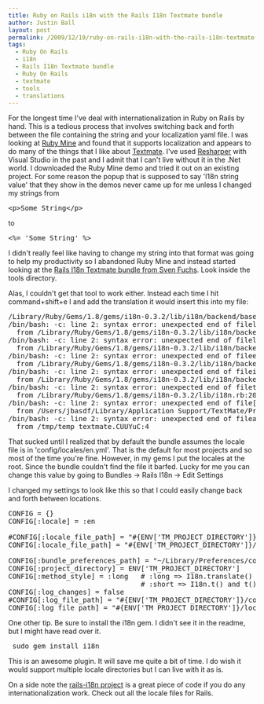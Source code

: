 ```yaml
---
title: Ruby on Rails i18n with the Rails I18n Textmate bundle
author: Justin Ball
layout: post
permalink: /2009/12/19/ruby-on-rails-i18n-with-the-rails-i18n-textmate-bundle/
tags:
  - Ruby On Rails
  - i18n
  - Rails I18n Textmate bundle
  - Ruby On Rails
  - textmate
  - tools
  - translations
---
```

For the longest time I've deal with internationalization in Ruby on Rails by hand. This is a tedious process that involves switching back and forth between the file containing the string and your localization yaml file. I was looking at <a href="http://www.jetbrains.com/ruby/index.html">Ruby Mine</a> and found that it supports localization and appears to do many of the things that I like about <a href="http://macromates.com/">Textmate</a>. I've used <a href="http://www.jetbrains.com/resharper/">Resharper</a> with Visual Studio in the past and I admit that I can't live without it in the .Net world. I downloaded the Ruby Mine demo and tried it out on an existing project.  For some reason the popup that is supposed to say 'I18n string value' that they show in the demos never came up for me unless I changed my strings from
<pre>
&lt;p&gt;Some String&lt;/p&gt;
</pre>
to
<pre>
&lt;%= 'Some String' %&gt;
</pre>
 I didn't really feel like having to change my string into that format was going to help my productivity so I abandoned Ruby Mine and instead started looking at the <a href="http://github.com/svenfuchs/rails-i18n">Rails I18n Textmate bundle from Sven Fuchs</a>.  Look inside the tools directory.

Alas, I couldn't get that tool to work either.  Instead each time I hit command+shift+e I and add the translation it would insert this into my file:

<pre>
/Library/Ruby/Gems/1.8/gems/i18n-0.3.2/lib/i18n/backend/base.rb:238:in /bin/bash: -c: line 0: unexpected EOF while looking for matching `''
/bin/bash: -c: line 2: syntax error: unexpected end of fileload_yml'
  from /Library/Ruby/Gems/1.8/gems/i18n-0.3.2/lib/i18n/backend/base.rb:225:in /bin/bash: -c: line 0: unexpected EOF while looking for matching `''
/bin/bash: -c: line 2: syntax error: unexpected end of fileload_file'
  from /Library/Ruby/Gems/1.8/gems/i18n-0.3.2/lib/i18n/backend/base.rb:17:in /bin/bash: -c: line 0: unexpected EOF while looking for matching `''
/bin/bash: -c: line 2: syntax error: unexpected end of fileeach'
  from /Library/Ruby/Gems/1.8/gems/i18n-0.3.2/lib/i18n/backend/base.rb:17:in /bin/bash: -c: line 0: unexpected EOF while looking for matching `''
/bin/bash: -c: line 2: syntax error: unexpected end of fileinit_translations'
  from /Library/Ruby/Gems/1.8/gems/i18n-0.3.2/lib/i18n/backend/base.rb:107:in /bin/bash: -c: line 0: unexpected EOF while looking for matching `''
/bin/bash: -c: line 2: syntax error: unexpected end of filetranslate'
  from /Library/Ruby/Gems/1.8/gems/i18n-0.3.2/lib/i18n.rb:208:in /bin/bash: -c: line 0: unexpected EOF while looking for matching `''
/bin/bash: -c: line 2: syntax error: unexpected end of file[]'
  from /Users/jbasdf/Library/Application Support/TextMate/Pristine Copy/Bundles/Rails I18n.tmbundle/Support/lib/extensions.rb:121:in /bin/bash: -c: line 0: unexpected EOF while looking for matching `''
/bin/bash: -c: line 2: syntax error: unexpected end of fileadd_translation'
  from /tmp/temp_textmate.CUUYuC:4
</pre>

That sucked until I realized that by default the bundle assumes the locale file is in 'config/locales/en.yml'. That is the default for most projects and so most of the time you're fine. However, in my gems I put the locales at the root. Since the bundle couldn't find the file it barfed. Lucky for me you can change this value by going to Bundles -> Rails I18n -> Edit Settings

I changed my settings to look like this so that I could easily change back and forth between locations.
<pre>
CONFIG = {}
CONFIG[:locale] = :en

#CONFIG[:locale_file_path] = "#{ENV['TM_PROJECT_DIRECTORY']}/config/locales/en.yml"
CONFIG[:locale_file_path] = "#{ENV['TM_PROJECT_DIRECTORY']}/locales/en.yml"

CONFIG[:bundle_preferences_path] = "~/Library/Preferences/com.macromates.textmate.rails_i18n_translation_helper.pstore"
CONFIG[:project_directory] = ENV['TM_PROJECT_DIRECTORY']
CONFIG[:method_style] = :long   # :long => I18n.translate() and translate()
                                # :short => I18n.t() and t()
CONFIG[:log_changes] = false
#CONFIG[:log_file_path] = "#{ENV['TM_PROJECT_DIRECTORY']}/config/locales/en"
CONFIG[:log_file_path] = "#{ENV['TM_PROJECT_DIRECTORY']}/locales/en"
</pre>


One other tip.  Be sure to install the i18n gem. I didn't see it in the readme, but I might have read over it.
<pre>
 sudo gem install i18n
</pre>

This is an awesome plugin.  It will save me quite a bit of time.  I do wish it would support multiple locale directories but I can live with it as is.

On a side note the <a href="http://github.com/svenfuchs/rails-i18n">rails-i18n project</a> is a great piece of code if you do any internationalization work.  Check out all the locale files for Rails.